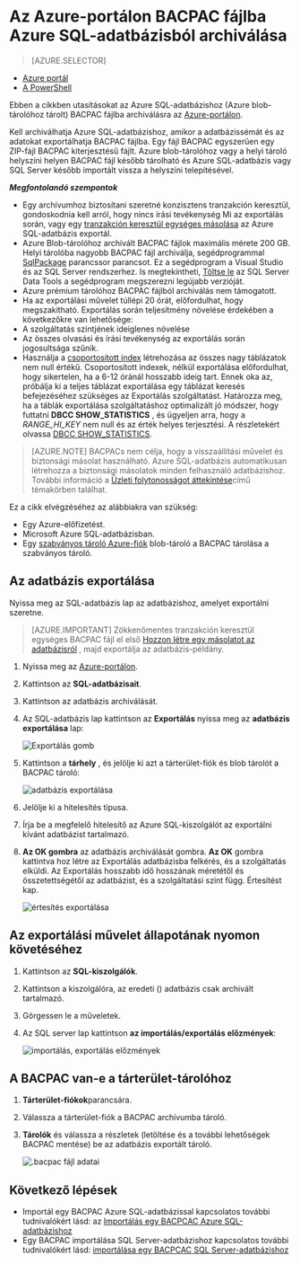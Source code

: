 <properties
    pageTitle="Az Azure-portálon BACPAC fájlba Azure SQL-adatbázisból archiválása"
    description="Az Azure-portálon BACPAC fájlba Azure SQL-adatbázisból archiválása"
    services="sql-database"
    documentationCenter=""
    authors="stevestein"
    manager="jhubbard"
    editor=""/>

<tags
    ms.service="sql-database"
    ms.devlang="NA"
    ms.date="08/15/2016"
    ms.author="sstein"
    ms.workload="data-management"
    ms.topic="article"
    ms.tgt_pltfrm="NA"/>


# <a name="archive-an-azure-sql-database-to-a-bacpac-file-using-the-azure-portal"></a>Az Azure-portálon BACPAC fájlba Azure SQL-adatbázisból archiválása

> [AZURE.SELECTOR]
- [Azure portál](sql-database-export.md)
- [A PowerShell](sql-database-export-powershell.md)

Ebben a cikkben utasításokat az Azure SQL-adatbázishoz (Azure blob-tárolóhoz tárolt) BACPAC fájlba archiválásra az [Azure-portálon](https://portal.azure.com).

Kell archiválhatja Azure SQL-adatbázishoz, amikor a adatbázissémát és az adatokat exportálhatja BACPAC fájlba. Egy fájl BACPAC egyszerűen egy ZIP-fájl BACPAC kiterjesztésű fájlt. Azure blob-tárolóhoz vagy a helyi tároló helyszíni helyen BACPAC fájl később tárolható és Azure SQL-adatbázis vagy SQL Server később importált vissza a helyszíni telepítésével. 

***Megfontolandó szempontok***

- Egy archívumhoz biztosítani szeretné konzisztens tranzakción keresztül, gondoskodnia kell arról, hogy nincs írási tevékenység Mi az exportálás során, vagy egy [tranzakción keresztül egységes másolása](sql-database-copy.md) az Azure SQL-adatbázis exportál.
- Azure Blob-tárolóhoz archivált BACPAC fájlok maximális mérete 200 GB. Helyi tárolóba nagyobb BACPAC fájl archiválja, segédprogrammal [SqlPackage](https://msdn.microsoft.com/library/hh550080.aspx) parancssor parancsot. Ez a segédprogram a Visual Studio és az SQL Server rendszerhez. Is megtekintheti, [Töltse le](https://msdn.microsoft.com/library/mt204009.aspx) az SQL Server Data Tools a segédprogram megszerezni legújabb verzióját.
- Azure prémium tárolóhoz BACPAC fájlból archiválás nem támogatott.
- Ha az exportálási művelet túllépi 20 órát, előfordulhat, hogy megszakítható. Exportálás során teljesítmény növelése érdekében a következőkre van lehetősége:
 - A szolgáltatás szintjének ideiglenes növelése
 - Az összes olvasási és írási tevékenység az exportálás során jogosultsága szűnik.
 - Használja a [csoportosított index](https://msdn.microsoft.com/library/ms190457.aspx) létrehozása az összes nagy táblázatok nem null értékű. Csoportosított indexek, nélkül exportálása előfordulhat, hogy sikertelen, ha a 6-12 óránál hosszabb ideig tart. Ennek oka az, próbálja ki a teljes táblázat exportálása egy táblázat keresés befejezéséhez szükséges az Exportálás szolgáltatást. Határozza meg, ha a táblák exportálása szolgáltatáshoz optimalizált jó módszer, hogy futtatni **DBCC SHOW_STATISTICS** , és ügyeljen arra, hogy a *RANGE_HI_KEY* nem null és az érték helyes terjesztési. A részletekért olvassa [DBCC SHOW_STATISTICS](https://msdn.microsoft.com/library/ms174384.aspx).


> [AZURE.NOTE] BACPACs nem célja, hogy a visszaállítási művelet és biztonsági másolat használható. Azure SQL-adatbázis automatikusan létrehozza a biztonsági másolatok minden felhasználó adatbázishoz. További információ a [Üzleti folytonosságot áttekintése](sql-database-business-continuity.md)című témakörben találhat.

Ez a cikk elvégzéséhez az alábbiakra van szükség:

- Egy Azure-előfizetést.
- Microsoft Azure SQL-adatbázisban. 
- Egy [szabványos tároló Azure-fiók](../storage/storage-create-storage-account.md) blob-tároló a BACPAC tárolása a szabványos tároló.

## <a name="export-your-database"></a>Az adatbázis exportálása

Nyissa meg az SQL-adatbázis lap az adatbázishoz, amelyet exportálni szeretne.

> [AZURE.IMPORTANT] Zökkenőmentes tranzakción keresztül egységes BACPAC fájl el első [Hozzon létre egy másolatot az adatbázisról](sql-database-copy.md) , majd exportálja az adatbázis-példány. 

1.  Nyissa meg az [Azure-portálon](https://portal.azure.com).
2.  Kattintson az **SQL-adatbázisait**.
3.  Kattintson az adatbázis archiválását.
4.  Az SQL-adatbázis lap kattintson az **Exportálás** nyissa meg az **adatbázis exportálása** lap:

    ![Exportálás gomb][1]

5.  Kattintson a **tárhely** , és jelölje ki azt a tárterület-fiók és blob tárolót a BACPAC tároló:

    ![adatbázis exportálása][2]

6. Jelölje ki a hitelesítés típusa. 
7.  Írja be a megfelelő hitelesítő az Azure SQL-kiszolgálót az exportálni kívánt adatbázist tartalmazó.
8.  **Az OK gombra** az adatbázis archiválását gombra. **Az OK** gombra kattintva hoz létre az Exportálás adatbázisba felkérés, és a szolgáltatás elküldi. Az Exportálás hosszabb idő hosszának méretétől és összetettségétől az adatbázist, és a szolgáltatási szint függ. Értesítést kap.

    ![értesítés exportálása][3]

## <a name="monitor-the-progress-of-the-export-operation"></a>Az exportálási művelet állapotának nyomon követéséhez

1.  Kattintson az **SQL-kiszolgálók**.
2.  Kattintson a kiszolgálóra, az eredeti () adatbázis csak archivált tartalmazó.
3.  Görgessen le a műveletek.
4.  Az SQL server lap kattintson **az importálás/exportálás előzmények**:

    ![importálás, exportálás előzmények][4]

## <a name="verify-the-bacpac-is-in-your-storage-container"></a>A BACPAC van-e a tárterület-tárolóhoz

1.  **Tárterület-fiókok**parancsára.
2.  Válassza a tárterület-fiók a BACPAC archívumba tároló.
3.  **Tárolók** és válassza a részletek (letöltése és a további lehetőségek BACPAC mentése) be az adatbázis exportált tároló.

    ![.bacpac fájl adatai][5]  

## <a name="next-steps"></a>Következő lépések

- Importál egy BACPAC Azure SQL-adatbázissal kapcsolatos további tudnivalókért lásd: az [Importálás egy BACPCAC Azure SQL-adatbázishoz](sql-database-import.md)
- Egy BACPAC importálása SQL Server-adatbázishoz kapcsolatos további tudnivalókért lásd: [importálása egy BACPCAC SQL Server-adatbázishoz](https://msdn.microsoft.com/library/hh710052.aspx)



<!--Image references-->
[1]: ./media/sql-database-export/export.png
[2]: ./media/sql-database-export/export-blade.png
[3]: ./media/sql-database-export/export-notification.png
[4]: ./media/sql-database-export/export-history.png
[5]: ./media/sql-database-export/bacpac-archive.png

